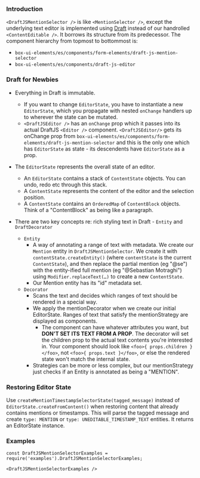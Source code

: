 ### Introduction
`<DraftJSMentionSelector />` is like `<MentionSelector />`,
except the underlying text editor is implemented
using [Draft][1] instead of our handrolled `<ContentEditable />`.
It borrows its structure from its predecessor.
The component hierarchy from topmost to bottommost is:

- `box-ui-elements/es/components/form-elements/draft-js-mention-selector`
- `box-ui-elements/es/components/draft-js-editor`

[1]: https://draftjs.org

### Draft for Newbies

- Everything in Draft is immutable.
    - If you want to change `EditorState`, you have to instantiate a new `EditorState`, which you propagate with nested `onChange` handlers up to wherever the state can be mutated.
    - `<DraftJSEditor />` has an `onChange` prop which it passes into its actual DraftJS `<Editor />` component.
    `<DraftJSEditor/>` gets its onChange prop from `box-ui-elements/es/components/form-elements/draft-js-mention-selector` and this is the only one which has `EditorState` as state - its descendents have `EditorState` as a prop.
- The `EditorState` represents the overall state of an editor.
    - An `EditorState` contains a stack of `ContentState` objects. You can undo, redo etc through this stack.
    - A `ContentState` represents the content of the editor and the selection position.
    - A `ContentState` contains an `OrderedMap` of `ContentBlock` objects.
    Think of a "ContentBlock" as being like a paragraph.

- There are two key concepts re: rich styling text in Draft - `Entity` and `DraftDecorator`
    - `Entity`
        - A way of annotating a range of text with metadata.
        We create our `Mention` entity in `DraftJSMentionSelector`.
        We create it with `contentState.createEntity()` (where `contentState` is the current `ContentState`), and then replace the partial mention (eg "@se") with the entity-ified full mention (eg "@Sebastian Motraghi") using `Modifier.replaceText(…)` to create a new `ContentState`.
        - Our Mention entity has its "id" metadata set.
    - `Decorator`
        - Scans the text and decides which ranges of text should be rendered in a special way.
        - We apply the mentionDecorator when we create our initial EditorState.
        Ranges of text that satisfy the mentionStrategy are displayed as components.
            - The component can have whatever attributes you want, but __DON'T SET ITS TEXT FROM A PROP__.
            The decorator will set the children prop to the actual text contents you're interested in.
            Your component should look like `<foo>{ props.children }</foo>`, not `<foo>{ props.text }</foo>`, or else the rendered state won't match the internal state.
        - Strategies can be more or less complex, but our mentionStrategy just checks if an Entity is annotated as being a "MENTION".

### Restoring Editor State

Use `createMentionTimestampSelectorState(tagged_message)` instead of `EditorState.createFromContent()` when restoring content that already contains mentions or timestamps. This will parse the tagged message and create `type: MENTION` or `type: UNEDITABLE_TIMESTAMP_TEXT` entities. It returns an EditorState instance.

### Examples

```
const DraftJSMentionSelectorExamples = require('examples').DraftJSMentionSelectorExamples;

<DraftJSMentionSelectorExamples />
```
